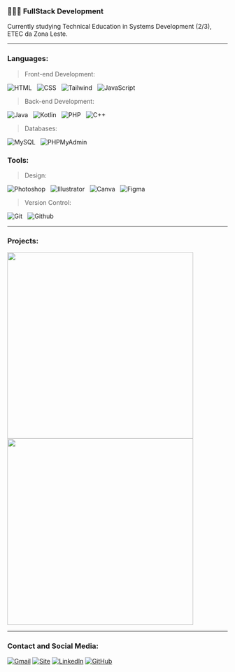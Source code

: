 ### 👨🏻‍💻 **FullStack Development**  

Currently studying Technical Education in Systems Development (2/3), ETEC da Zona Leste.

<hr>

### Languages:

> Front-end Development:

![HTML](https://img.shields.io/badge/HTML-007bff?style=for-the-badge&logo=html5&logoColor=white) &nbsp;
![CSS](https://img.shields.io/badge/CSS-007bff?&style=for-the-badge&logo=css3&logoColor=white) &nbsp;
![Tailwind](https://img.shields.io/badge/Tailwind_CSS-007bff?style=for-the-badge&logo=tailwind-css&logoColor=white) &nbsp;
![JavaScript](https://img.shields.io/badge/JavaScript-007bff?style=for-the-badge&logo=javascript&logoColor=white) &nbsp;

> Back-end Development:

![Java](https://img.shields.io/badge/java-007bff.svg?style=for-the-badge&logo=openjdk&logoColor=white) &nbsp;
![Kotlin](https://img.shields.io/badge/kotlin-007bff.svg?style=for-the-badge&logo=kotlin&logoColor=white) &nbsp;
![PHP](https://img.shields.io/badge/php-007bff.svg?style=for-the-badge&logo=php&logoColor=white) &nbsp;
![C++](https://img.shields.io/badge/c++-007bff.svg?style=for-the-badge&logo=c%2B%2B&logoColor=white) &nbsp;

> Databases:

![MySQL](https://img.shields.io/badge/MySQL-007bff?style=for-the-badge&logo=mysql&logoColor=white) &nbsp;
![PHPMyAdmin](https://img.shields.io/badge/phpmyadmin-007bff?style=for-the-badge&logo=phpmyadmin&logoColor=white) &nbsp;

### Tools:

> Design:

![Photoshop](https://img.shields.io/badge/Adobe%20Photoshop-007bff?style=for-the-badge&logo=Adobe%20Photoshop&logoColor=white) &nbsp;
![Illustrator](https://img.shields.io/badge/Adobe%20Illustrator-007bff?style=for-the-badge&logo=adobe%20illustrator&logoColor=white) &nbsp;
![Canva](https://img.shields.io/badge/Canva-007bff.svg?&style=for-the-badge&logo=Canva&logoColor=white) &nbsp;
![Figma](https://img.shields.io/badge/Figma-007bff?style=for-the-badge&logo=figma&logoColor=white) &nbsp;

> Version Control:

![Git](https://img.shields.io/badge/Git-007bff?style=for-the-badge&logo=git&logoColor=white) &nbsp;
![Github](https://img.shields.io/badge/GitHub-007bff?style=for-the-badge&logo=github&logoColor=white) &nbsp;

<hr>

### Projects:

<div align="left">
  <a href="https://github.com/andreiolicar/VetMate" style="text-decoration: none;">
    <img src="https://github-readme-stats.vercel.app/api/pin/?username=andreiolicar&repo=VetMate&theme=dark&title_color=007bff&icon_color=58a6ff&text_color=ffffff&bg_color=0D1117" width="425"/>
  </a>
  <a href="https://github.com/andreiolicar/Execute" style="text-decoration: none;">
    <img src="https://github-readme-stats.vercel.app/api/pin/?username=andreiolicar&repo=Execute&theme=dark&title_color=007bff&icon_color=58a6ff&text_color=ffffff&bg_color=0D1117" width="425"/>
  </a>
</div>

<hr>

### Contact and Social Media:

[![Gmail](https://img.shields.io/badge/Gmail-007bff?style=for-the-badge&logo=gmail&logoColor=white)](mailto:andreiolicar7@gmail.com)
[![Site](https://img.shields.io/badge/website-007bff?style=for-the-badge&logo=web&logoColor=white)](https://andreidev.com)
[![LinkedIn](https://img.shields.io/badge/LinkedIn-007bff?style=for-the-badge&logo=linkedin&logoColor=white)](https://www.linkedin.com/in/andrei-oliveira-carneiro-0a35b8310/)
[![GitHub](https://img.shields.io/badge/GitHub-007bff?style=for-the-badge&logo=github&logoColor=white)](https://github.com/andreiolicar)
